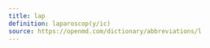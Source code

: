 ```yaml
---
title: lap
definition: laparoscop(y/ic)
source: https://openmd.com/dictionary/abbreviations/l
---
```

